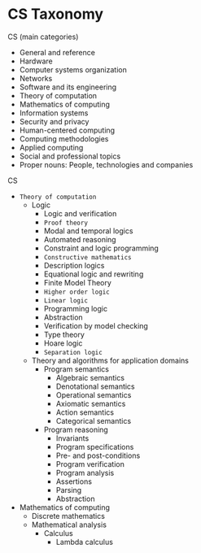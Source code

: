 # CS Taxonomy

CS (main categories)
* General and reference
* Hardware
* Computer systems organization
* Networks
* Software and its engineering
* Theory of computation
* Mathematics of computing
* Information systems
* Security and privacy
* Human-centered computing
* Computing methodologies
* Applied computing
* Social and professional topics
* Proper nouns: People, technologies and companies



CS
* `Theory of computation`
  * Logic
    - Logic and verification
    - `Proof theory`
    - Modal and temporal logics
    - Automated reasoning
    - Constraint and logic programming
    - `Constructive mathematics`
    - Description logics
    - Equational logic and rewriting
    - Finite Model Theory
    - `Higher order logic`
    - `Linear logic`
    - Programming logic
    - Abstraction
    - Verification by model checking
    - Type theory
    - Hoare logic
    - `Separation logic`
  * Theory and algorithms for application domains
    * Program semantics
      - Algebraic semantics
      - Denotational semantics
      - Operational semantics
      - Axiomatic semantics
      - Action semantics
      - Categorical semantics
    * Program reasoning
      - Invariants
      - Program specifications
      - Pre- and post-conditions
      - Program verification
      - Program analysis
      - Assertions
      - Parsing
      - Abstraction
* Mathematics of computing
  * Discrete mathematics
  * Mathematical analysis
    * Calculus
      - Lambda calculus

